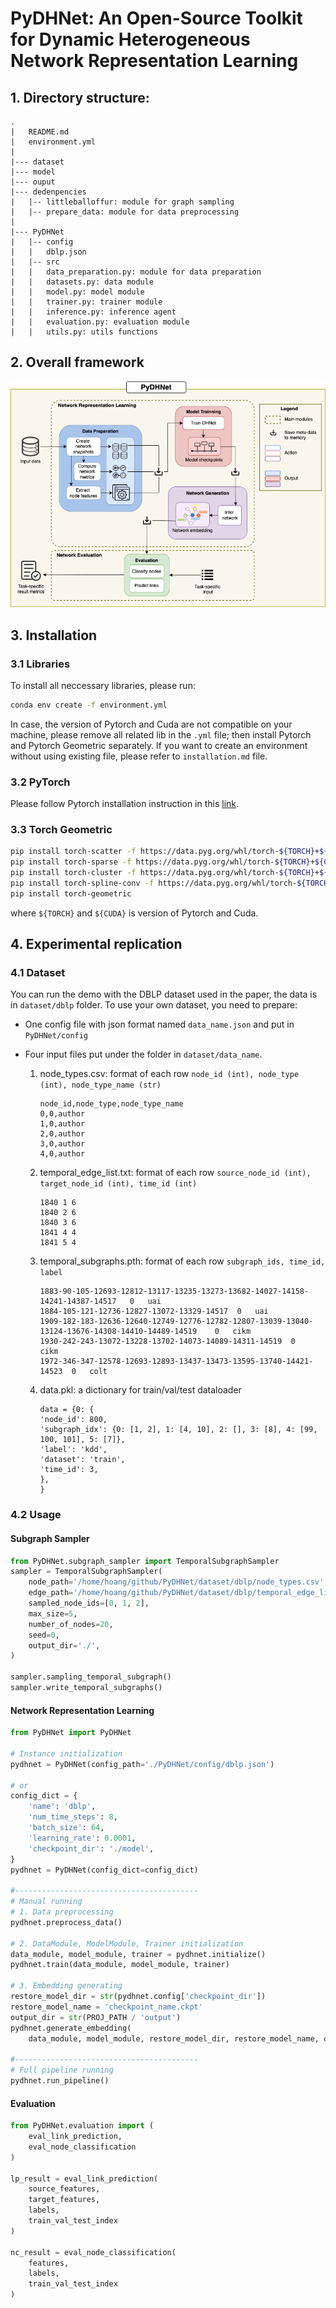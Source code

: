 # PyDHNet: An Open-Source Toolkit for Dynamic Heterogeneous Network Representation Learning


## 1. Directory structure:

```
.
|   README.md
|   environment.yml
|
|--- dataset
|--- model
|--- ouput
|--- dedenpencies
|   |-- littleballoffur: module for graph sampling
|   |-- prepare_data: module for data preprocessing
|
|--- PyDHNet
|   |-- config
|   |   dblp.json
|   |-- src
|   |   data_preparation.py: module for data preparation
|   |   datasets.py: data module
|   |   model.py: model module
|   |   trainer.py: trainer module
|   |   inference.py: inference agent
|   |   evaluation.py: evaluation module
|   |   utils.py: utils functions
```


## 2. Overall framework

![Overall framework](/figs/overview.png)


## 3. Installation

### 3.1 Libraries

To install all neccessary libraries, please run:

```bash
conda env create -f environment.yml
```

In case, the version of Pytorch and Cuda are not compatible on your machine, please remove all related lib in the `.yml` file; then install Pytorch and Pytorch Geometric separately. If you want to create an environment without using existing file, please refer to `installation.md` file. 


### 3.2 PyTorch
Please follow Pytorch installation instruction in this [link](https://pytorch.org/get-started/locally/).


### 3.3 Torch Geometric
```bash
pip install torch-scatter -f https://data.pyg.org/whl/torch-${TORCH}+${CUDA}.html
pip install torch-sparse -f https://data.pyg.org/whl/torch-${TORCH}+${CUDA}.html
pip install torch-cluster -f https://data.pyg.org/whl/torch-${TORCH}+${CUDA}.html
pip install torch-spline-conv -f https://data.pyg.org/whl/torch-${TORCH}+${CUDA}.html
pip install torch-geometric
```
where `${TORCH}` and `${CUDA}` is version of Pytorch and Cuda.


## 4. Experimental replication

### 4.1 Dataset
You can run the demo with the DBLP dataset used in the paper, the data is in `dataset/dblp` folder. To use your own dataset, you need to prepare:

- One config file with json format named `data_name.json` and put in `PyDHNet/config`
- Four input files put under the folder in `dataset/data_name`.

    1. node_types.csv: format of each row `node_id (int), node_type (int), node_type_name (str)`

        ```
        node_id,node_type,node_type_name
        0,0,author
        1,0,author
        2,0,author
        3,0,author
        4,0,author
        ```
    
    2. temporal_edge_list.txt: format of each row `source_node_id (int), target_node_id (int), time_id (int)`

        ```
        1840 1 6
        1840 2 6
        1840 3 6
        1841 4 4
        1841 5 4
        ```

    3. temporal_subgraphs.pth: format of each row `subgraph_ids, time_id, label`

        ```
        1883-90-105-12693-12812-13117-13235-13273-13682-14027-14158-14241-14387-14517	0	uai	
        1884-105-121-12736-12827-13072-13329-14517	0	uai	
        1909-182-183-12636-12640-12749-12776-12782-12807-13039-13040-13124-13676-14308-14410-14489-14519	0	cikm	
        1930-242-243-13072-13228-13702-14073-14089-14311-14519	0	cikm	
        1972-346-347-12578-12693-12893-13437-13473-13595-13740-14421-14523	0	colt	
        ```

    4. data.pkl: a dictionary for train/val/test dataloader
    
        ```
        data = {0: {
        'node_id': 800,
        'subgraph_idx': {0: [1, 2], 1: [4, 10], 2: [], 3: [8], 4: [99, 100, 101], 5: [7]},
        'label': 'kdd',
        'dataset': 'train',
        'time_id': 3,
        },
        }
        ```

### 4.2 Usage

#### Subgraph Sampler

```python
from PyDHNet.subgraph_sampler import TemporalSubgraphSampler
sampler = TemporalSubgraphSampler(
    node_path='/home/hoang/github/PyDHNet/dataset/dblp/node_types.csv',
    edge_path='/home/hoang/github/PyDHNet/dataset/dblp/temporal_edge_list.txt', 
    sampled_node_ids=[0, 1, 2], 
    max_size=5, 
    number_of_nodes=20,
    seed=0,
    output_dir='./',
)

sampler.sampling_temporal_subgraph()
sampler.write_temporal_subgraphs()
```
#### Network Representation Learning

```python
from PyDHNet import PyDHNet

# Instance initialization
pydhnet = PyDHNet(config_path='./PyDHNet/config/dblp.json')

# or
config_dict = {
    'name': 'dblp',
    'num_time_steps': 8,
    'batch_size': 64,
    'learning_rate': 0.0001,
    'checkpoint_dir': './model',
}
pydhnet = PyDHNet(config_dict=config_dict)

#-----------------------------------------
# Manual running
# 1. Data preprocessing
pydhnet.preprocess_data()

# 2. DataModule, ModelModule, Trainer initialization
data_module, model_module, trainer = pydhnet.initialize()
pydhnet.train(data_module, model_module, trainer)

# 3. Embedding generating
restore_model_dir = str(pydhnet.config['checkpoint_dir'])
restore_model_name = 'checkpoint_name.ckpt'
output_dir = str(PROJ_PATH / 'output')
pydhnet.generate_embedding(
    data_module, model_module, restore_model_dir, restore_model_name, output_dir)

#-----------------------------------------
# Full pipeline running
pydhnet.run_pipeline()    
```

#### Evaluation

```python
from PyDHNet.evaluation import (
    eval_link_prediction, 
    eval_node_classification
)

lp_result = eval_link_prediction(
    source_features, 
    target_features, 
    labels, 
    train_val_test_index
)

nc_result = eval_node_classification(
    features, 
    labels, 
    train_val_test_index
)
```
